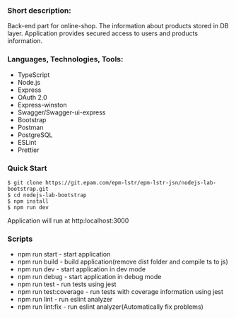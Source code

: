 ### Short description:
Back-end part for online-shop.
The information about products stored in DB layer.
Application provides secured access to users and products information.

### Languages, Technologies, Tools:  

* TypeScript
* Node.js
* Express
* OAuth 2.0
* Express-winston
* Swagger/Swagger-ui-express
* Bootstrap
* Postman
* PostgreSQL
* ESLint
* Prettier 

### Quick Start

```
$ git clone https://git.epam.com/epm-lstr/epm-lstr-jsn/nodejs-lab-bootstrap.git
$ cd nodejs-lab-bootstrap
$ npm install
$ npm run dev
```
  
  Application will run at http:localhost:3000

  ### Scripts
* npm run start - start application
* npm run build - build application(remove dist folder and compile ts to js)
* npm run dev - start application in dev mode
* npm run debug - start application in debug mode
* npm run test - run tests using jest
* npm run test:coverage - run tests with coverage information using jest
* npm run lint - run eslint analyzer
* npm run lint:fix - run eslint analyzer(Automatically fix problems)
